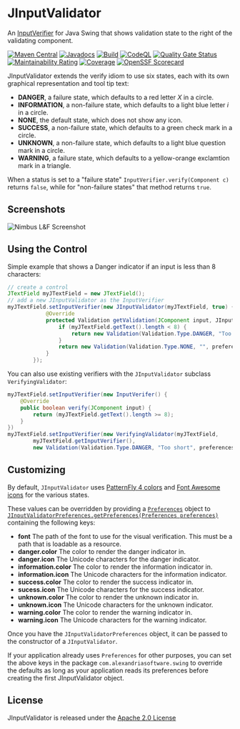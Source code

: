 JInputValidator
===============

An [InputVerifier](https://docs.oracle.com/javase/8/docs/api/index.html?javax/swing/InputVerifier.html) for Java Swing that shows validation state to the right of the validating component.

[![Maven Central](https://maven-badges.herokuapp.com/maven-central/com.alexandriasoftware.swing/jinputvalidator/badge.svg)](https://maven-badges.herokuapp.com/maven-central/com.alexandriasoftware.swing/jinputvalidator)
[![Javadocs](https://www.javadoc.io/badge/com.alexandriasoftware.swing/jinputvalidator.svg)](https://www.javadoc.io/doc/com.alexandriasoftware.swing/jinputvalidator)
[![Build](https://github.com/rhwood/jinputvalidator/actions/workflows/build.yml/badge.svg)](https://github.com/rhwood/jinputvalidator/actions/workflows/build.yml)
[![CodeQL](https://github.com/rhwood/jinputvalidator/actions/workflows/codeql-analysis.yml/badge.svg)](https://github.com/rhwood/jinputvalidator/actions/workflows/codeql-analysis.yml)
[![Quality Gate Status](https://sonarcloud.io/api/project_badges/measure?project=rhwood_jinputvalidator&metric=alert_status)](https://sonarcloud.io/dashboard?id=rhwood_jinputvalidator)
[![Maintainability Rating](https://sonarcloud.io/api/project_badges/measure?project=rhwood_jinputvalidator&metric=sqale_rating)](https://sonarcloud.io/dashboard?id=rhwood_jinputvalidator)
[![Coverage](https://codecov.io/gh/rhwood/jinputvalidator/branch/main/graph/badge.svg?token=pKCkI8SxSg)](https://codecov.io/gh/rhwood/jinputvalidator)
[![OpenSSF Scorecard](https://api.securityscorecards.dev/projects/github.com/rhwood/jinputvalidator/badge)](https://securityscorecards.dev/viewer/?uri=github.com/rhwood/jinputvalidator)

JInputValidator extends the verify idiom to use six states, each with its own graphical representation and tool tip text:

- __DANGER__, a failure state, which defaults to a red letter _X_ in a circle.
- __INFORMATION__, a non-failure state, which defaults to a light blue letter _i_ in a circle.
- __NONE__, the default state, which does not show any icon.
- __SUCCESS__, a non-failure state, which defaults to a green check mark in a circle.
- __UNKNOWN__, a non-failure state, which defaults to a light blue question mark in a circle.
- __WARNING__, a failure state, which defaults to a yellow-orange exclamtion mark in a triangle.

When a status is set to a "failure state" `InputVerifier.verify(Component c)` returns `false`, while for "non-failure states" that method returns `true`.

## Screenshots

![Nimbus L&F Screenshot](https://raw.github.com/rhwood/jinputvalidator/master/wiki/images/all-nimbus.png)

## Using the Control

Simple example that shows a Danger indicator if an input is less than 8 characters:

```java
// create a control
JTextField myJTextField = new JTextField();
// add a new JInputValidator as the InputVerifier
myJTextField.setInputVerifier(new JInputValidator(myJTextField, true) {
            @Override
            protected Validation getValidation(JComponent input, JInputValidatorPreferences preferences) {
                if (myJTextField.getText().length < 8) {
                    return new Validation(Validation.Type.DANGER, "Too short", preferences);
                }
                return new Validation(Validation.Type.NONE, "", preferences);
            }
        });
```

You can also use existing verifiers with the `JInputValidator` subclass `VerifyingValidator`:

```java
myJTextField.setInputVerifier(new InputVerifer() {
    @Override
    public boolean verify(JComponent input) {
        return (myJTextField.getText().length >= 8);
    }
})
myJTextField.setInputVerifier(new VerifyingValidator(myJTextField,
        myJTextField.getInputVerifier(),
        new Validation(Validation.Type.DANGER, "Too short", preferences)));
```

## Customizing

By default, `JInputValidator` uses [PatternFly 4 colors](https://www.patternfly.org/v4/design-guidelines/styles/colors) and [Font Awesome icons](https://fontawesome.com/icons?d=gallery&s=solid&m=free) for the various states.

These values can be overridden by providing a [`Preferences`](https://docs.oracle.com/javase/8/docs/api/index.html?java/util/prefs/Preferences.html) object to [`JInputValidatorPreferences.getPreferences(Preferences preferences)`](https://static.javadoc.io/com.alexandriasoftware.swing/jinputvalidator/0.1.0/com/alexandriasoftware/swing/JInputValidatorPreferences.html#getPreferences-java.util.prefs.Preferences-) containing the following keys:

- __font__ The path of the font to use for the visual verification. This must be a path that is loadable as a resource.
- __danger.color__ The color to render the danger indicator in.
- __danger.icon__ The Unicode characters for the danger indicator.
- __information.color__ The color to render the information indicator in.
- __information.icon__ The Unicode characters for the information indicator.
- __success.color__ The color to render the success indicator in.
- __sucess.icon__ The Unicode characters for the success indicator.
- __unknown.color__ The color to render the unknown indicator in.
- __unknown.icon__ The Unicode characters for the unknown indicator.
- __warning.color__ The color to render the warning indicator in.
- __warning.icon__ The Unicode characters for the warning indicator.

Once you have the `JInputValidatorPreferences` object, it can be passed to the constructor of a `JInputValidator`.

If your application already uses `Preferences` for other purposes, you can set the above keys in the package `com.alexandriasoftware.swing` to override the defaults as long as your application reads its preferences before creating the first JInputValidator object.

## License

JInputValidator is released under the [Apache 2.0 License](http://www.apache.org/licenses/LICENSE-2.0)
